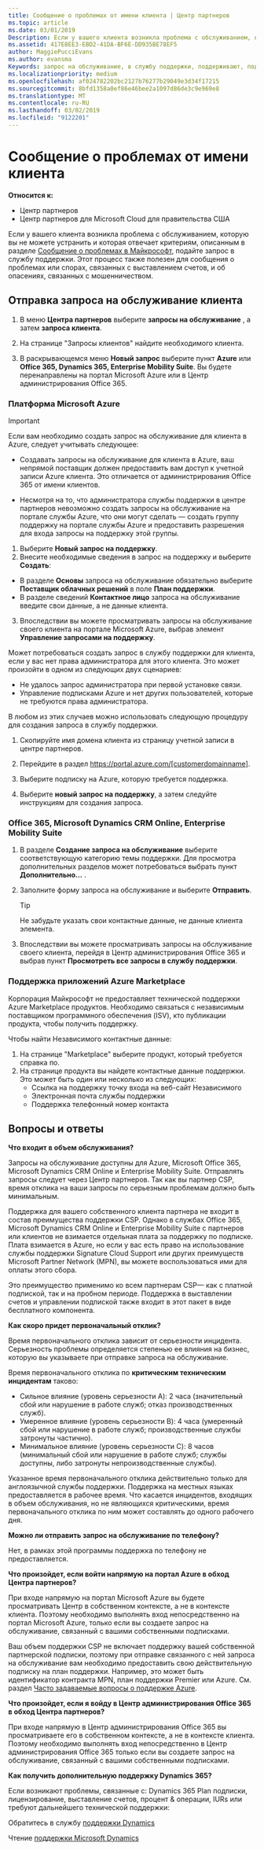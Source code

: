 ```yaml
---
title: Сообщение о проблемах от имени клиента | Центр партнеров
ms.topic: article
ms.date: 03/01/2019
Description: Если у вашего клиента возникла проблема с обслуживанием, которую вы не можете устранить и которая отвечает критериям, описанным в разделе "Сообщение о проблемах в Майкрософт", подайте запрос в службу поддержки.
ms.assetid: 417E8EE3-EBD2-41DA-BF6E-DD935BE78EF5
author: MaggiePucciEvans
ms.author: evansma
Keywords: запрос на обслуживание, в службу поддержки, поддерживают, поддерживают права, aobo, Azure aobo
ms.localizationpriority: medium
ms.openlocfilehash: af024782202bc2127b76277b29049e3d34f17215
ms.sourcegitcommit: 8bfd1358a0ef86e46bee2a1097d86de3c9e969e8
ms.translationtype: MT
ms.contentlocale: ru-RU
ms.lasthandoff: 03/02/2019
ms.locfileid: "9122201"
---
```

# <a name="report-problems-on-behalf-of-a-customer"></a>Сообщение о проблемах от имени клиента

**Относится к:**

-  Центр партнеров
-  Центр партнеров для Microsoft Cloud для правительства США


Если у вашего клиента возникла проблема с обслуживанием, которую вы не можете устранить и которая отвечает критериям, описанным в разделе [Сообщение о проблемах в Майкрософт](escalate-problems-to-microsoft.md), подайте запрос в службу поддержки. Этот процесс также полезен для сообщения о проблемах или спорах, связанных с выставлением счетов, и об опасениях, связанных с мошенничеством.

## <a name="submit-a-service-request-for-a-customer"></a>Отправка запроса на обслуживание клиента

1.  В меню **Центра партнеров** выберите **запросы на обслуживание** , а затем **запроса клиента**. 

2.  На странице "Запросы клиентов" найдите необходимого клиента.

3.  В раскрывающемся меню **Новый запрос** выберите пункт **Azure** или **Office 365, Dynamics 365, Enterprise Mobility Suite**. Вы будете перенаправлены на портал Microsoft Azure или в Центр администрирования Office 365.

### <a name="microsoft-azure"></a>Платформа Microsoft Azure

> [!IMPORTANT]
> Если вам необходимо создать запрос на обслуживание для клиента в Azure, следует учитывать следующее:
>
>- Создавать запросы на обслуживание для клиента в Azure, ваш непрямой поставщик должен предоставить вам доступ к учетной записи Azure клиента. Это отличается от администрирования Office 365 от имени клиентов. 
>
>- Несмотря на то, что администратора службы поддержки в центре партнеров невозможно создать запросы на обслуживание на портале службы Azure, что они могут сделать — создать группу поддержку на портале службы Azure и предоставить разрешения для входа запросы на поддержку этой группы.

1. Выберите **Новый запрос на поддержку**.
2. Внесите необходимые сведения в запрос на поддержку и выберите **Создать**:
-   В разделе **Основы** запроса на обслуживание обязательно выберите **Поставщик облачных решений** в поле **План поддержки**.
-   В разделе сведений **Контактное лицо** запроса на обслуживание введите свои данные, а не данные клиента.

3. Впоследствии вы можете просматривать запросы на обслуживание своего клиента на портале Microsoft Azure, выбрав элемент **Управление запросами на поддержку**.

Может потребоваться создать запрос в службу поддержки для клиента, если у вас нет права администратора для этого клиента. Это может произойти в одном из следующих двух сценариев: 
 
-   Не удалось запрос администратора при первой установке связи.
-   Управление подписками Azure и нет других пользователей, которые не требуются права администратора.
 
В любом из этих случаев можно использовать следующую процедуру для создания запроса в службу поддержки. 

1. Скопируйте имя домена клиента из страницу учетной записи в центре партнеров.

2. Перейдите в раздел https://portal.azure.com/[customerdomainname]. 

3. Выберите подписку на Azure, которую требуется поддержка.

4. Выберите **новый запрос на поддержку**, а затем следуйте инструкциям для создания запроса. 

 
### <a name="office-365-microsoft-dynamics-crm-online-enterprise-mobility-suite"></a>Office 365, Microsoft Dynamics CRM Online, Enterprise Mobility Suite

1. В разделе **Создание запроса на обслуживание** выберите соответствующую категорию темы поддержки. Для просмотра дополнительных разделов может потребоваться выбрать пункт **Дополнительно…** .    
2. Заполните форму запроса на обслуживание и выберите **Отправить**.

   > [!TIP]
   > Не забудьте указать свои контактные данные, не данные клиента элемента.

3. Впоследствии вы можете просматривать запросы на обслуживание своего клиента, перейдя в Центр администрирования Office 365 и выбрав пункт **Просмотреть все запросы в службу поддержки**.

### <a name="support-for-azure-marketplace-products"></a>Поддержка приложений Azure Marketplace

Корпорация Майкрософт не предоставляет технической поддержки Azure Marketplace продуктов. Необходимо связаться с независимым поставщиком программного обеспечения (ISV), кто публикации продукта, чтобы получить поддержку.

Чтобы найти Независимого контактные данные:

1.  На странице "Marketplace" выберите продукт, который требуется справка по.
2.  На странице продукта вы найдете контактные данные поддержки. Это может быть один или несколько из следующих:
    - Ссылка на поддержку точку входа на веб-сайт Независимого
    - Электронная почта службы поддержки 
    - Поддержка телефонный номер контакта

## <a name="faq"></a>Вопросы и ответы

**Что входит в объем обслуживания?**

Запросы на обслуживание доступны для Azure, Microsoft Office 365, Microsoft Dynamics CRM Online и Enterprise Mobility Suite. Отправлять запросы следует через Центр партнеров. Так как вы партнер CSP, время отклика на ваши запросы по серьезным проблемам должно быть минимальным.

Поддержка для вашего собственного клиента партнера не входит в состав преимущества поддержки CSP. Однако в службах Office 365, Microsoft Dynamics CRM Online и Enterprise Mobility Suite с партнеров или клиентов не взимается отдельная плата за поддержку по подписке. Плата взимается в Azure, но если у вас есть право на использование службы поддержки Signature Cloud Support или других преимуществ Microsoft Partner Network (MPN), вы можете воспользоваться ими для оплаты этого сбора.

Это преимущество применимо ко всем партнерам CSP— как с платной подпиской, так и на пробном периоде. Поддержка в выставлении счетов и управлении подпиской также входит в этот пакет в виде бесплатного компонента.

**Как скоро придет первоначальный отклик?**

Время первоначального отклика зависит от серьезности инцидента. Серьезность проблемы определяется степенью ее влияния на бизнес, которую вы указываете при отправке запроса на обслуживание.

Время первоначального отклика по **критическим техническим инцидентам** таково:

-   Сильное влияние (уровень серьезности A): 2 часа (значительный сбой или нарушение в работе служб; отказ производственных служб).
-   Умеренное влияние (уровень серьезности B): 4 часа (умеренный сбой или нарушение в работе служб; производственные службы затронуты частично).
-   Минимальное влияние (уровень серьезности C): 8 часов (минимальный сбой или нарушение в работе служб; службы доступны, либо затронуты непроизводственные службы).

Указанное время первоначального отклика действительно только для англоязычной службы поддержки. Поддержка на местных языках предоставляется в рабочее время.
Что касается инцидентов, входящих в объем обслуживания, но не являющихся критическими, время первоначального отклика по ним может составлять до одного рабочего дня.

**Можно ли отправить запрос на обслуживание по телефону?**

Нет, в рамках этой программы поддержка по телефону не предоставляется.

**Что произойдет, если войти напрямую на портал Azure в обход Центра партнеров?**

При входе напрямую на портал Microsoft Azure вы будете просматривать Центр в собственном контексте, а не в контексте клиента. Поэтому необходимо выполнять вход непосредственно на портал Microsoft Azure, только если вы создаете запрос на обслуживание, связанный с вашими собственными подписками.

Ваш объем поддержки CSP не включает поддержку вашей собственной партнерской подписки, поэтому при отправке связанного с ней запроса на обслуживание вам необходимо предоставить свою действительную подписку на план поддержки. Например, это может быть идентификатор контракта MPN, план поддержки Premier или Azure. См. раздел [Часто задаваемые вопросы о поддержке Azure](https://go.microsoft.com/fwlink/?LinkId=717532).

**Что произойдет, если я войду в Центр администрирования Office 365 в обход Центра партнеров?**

При входе напрямую в Центр администрирования Office 365 вы просматриваете его в собственном контексте, а не в контексте клиента. Поэтому необходимо выполнять вход непосредственно в Центр администрирования Office 365 только если вы создаете запрос на обслуживание, связанный с вашими собственными подписками.

**Как получить дополнительную поддержку Dynamics 365?**

Если возникают проблемы, связанные с: Dynamics 365 Plan подписки, лицензирование, выставление счетов, процент & операции, IURs или требуют дальнейшего технической поддержки:
 
Обратитесь в службу [поддержки Dynamics](https://docs.microsoft.com/dynamics365/customer-engagement/admin/contact-technical-support)

Чтение [поддержки Microsoft Dynamics](https://support.microsoft.com/help/4052881/faq-microsoft-dynamics-365-for-unified-operations-iur)



